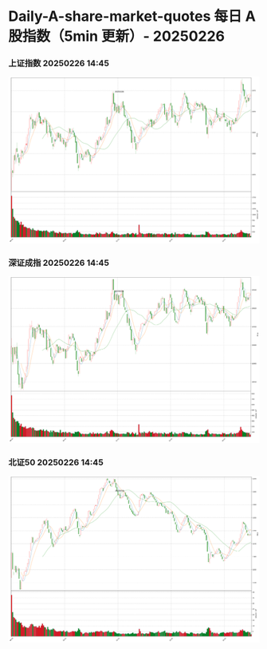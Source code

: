 
# Daily-A-share-market-quotes 每日 A 股指数（5min 更新）- 20250226

### 上证指数 20250226 14:45
![](./fig/2025/2/20250226-sh000001.png)

### 深证成指 20250226 14:45
![](./fig/2025/2/20250226-sz399001.png)

### 北证50 20250226 14:45
![](./fig/2025/2/20250226-bj899050.png)
